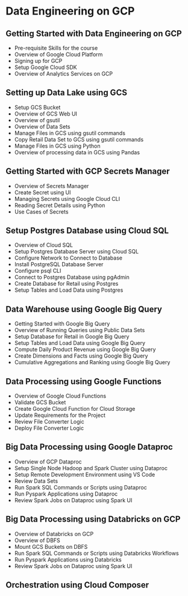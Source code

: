 # Data Engineering on GCP

## Getting Started with Data Engineering on GCP
* Pre-requisite Skills for the course
* Overview of Google Cloud Platform
* Signing up for GCP
* Setup Google Cloud SDK
* Overview of Analytics Services on GCP

## Setting up Data Lake using GCS
* Setup GCS Bucket
* Overview of GCS Web UI
* Overview of gsutil
* Overview of Data Sets
* Manage Files in GCS using gsutil commands
* Copy Retail Data Set to GCS using gsutil commands
* Manage Files in GCS using Python
* Overview of processing data in GCS using Pandas

## Getting Started with GCP Secrets Manager
* Overview of Secrets Manager
* Create Secret using UI
* Managing Secrets using Google Cloud CLI
* Reading Secret Details using Python
* Use Cases of Secrets


## Setup Postgres Database using Cloud SQL
* Overview of Cloud SQL
* Setup Postgres Database Server using Cloud SQL
* Configure Network to Connect to Database
* Install PostgreSQL Database Server
* Configure psql CLI
* Connect to Postgres Database using pgAdmin
* Create Database for Retail using Postgres
* Setup Tables and Load Data using Postgres

## Data Warehouse using Google Big Query
* Getting Started with Google Big Query
* Overview of Running Queries using Public Data Sets
* Setup Database for Retail in Google Big Query
* Setup Tables and Load Data using Google Big Query
* Compute Daily Product Revenue using Google Big Query
* Create Dimensions and Facts using Google Big Query
* Cumulative Aggregations and Ranking using Google Big Query

## Data Processing using Google Functions
* Overview of Google Cloud Functions
* Validate GCS Bucket
* Create Google Cloud Function for Cloud Storage
* Update Requirements for the Project
* Review File Converter Logic
* Deploy File Converter Logic

## Big Data Processing using Google Dataproc
* Overview of GCP Dataproc
* Setup Single Node Hadoop and Spark Cluster using Dataproc
* Setup Remote Development Environment using VS Code
* Review Data Sets
* Run Spark SQL Commands or Scripts using Dataproc
* Run Pyspark Applications using Dataproc
* Review Spark Jobs on Dataproc using Spark UI

## Big Data Processing using Databricks on GCP
* Overview of Databricks on GCP
* Overview of DBFS
* Mount GCS Buckets on DBFS
* Run Spark SQL Commands or Scripts using Databricks Workflows
* Run Pyspark Applications using Databricks
* Review Spark Jobs on Dataproc using Spark UI

## Orchestration using Cloud Composer